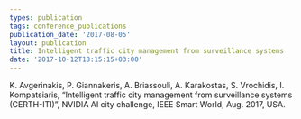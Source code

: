 ```yaml
---
types: publication
tags: conference_publications
publication_date: '2017-08-05'
layout: publication
title: Intelligent traffic city management from surveillance systems
date: '2017-10-12T18:15:15+03:00'
---
```

<p>K. Avgerinakis, P. Giannakeris, A. Briassouli, A. Karakostas, S. Vrochidis, I. Kompatsiaris, “Intelligent traffic city management from surveillance systems (CERTH-ITI)”, NVIDIA AI city challenge, IEEE Smart World, Aug. 2017, USA.</p>
